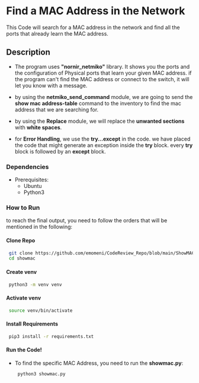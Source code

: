 # Find a MAC Address in the Network
This Code will search for a MAC address in the network and find all the ports that already learn the MAC address.

## Description
- The program uses **"nornir_netmiko"** library. It shows you the ports and the configuration of Physical ports that learn your given MAC address.
if the program can't find the MAC address or connect to the switch, it will let you know with a message.

- by using the **netmiko_send_command** module, we are going to send the **show mac address-table** command to the inventory to find the mac address that we are searching for.

- by using the **Replace** module, we will replace the **unwanted sections** with **white spaces**.

- for **Error Handling**, we use the **try...except** in the code. we have placed the code that might generate an exception inside the **try** block. every **try** block is followed by an **except** block.

### Dependencies
* Prerequisites:
  - Ubuntu
  - Python3

### How to Run
to reach the final output, you need to follow the orders that will be mentioned in the following:

#### Clone Repo
   ```bash
    git clone https://github.com/emomeni/CodeReview_Repo/blob/main/ShowMAC/showmac.py
    cd showmac
```
#### Create venv
   ```bash
    python3 -m venv venv
```
#### Activate venv
   ```bash
    source venv/bin/activate
```
#### Install Requirements
   ```bash
    pip3 install -r requirements.txt
```
#### Run the Code!
* To find the specific MAC Address, you need to run the **showmac.py**:
   ```bash
    python3 showmac.py
